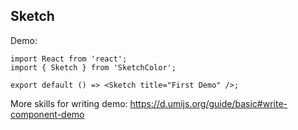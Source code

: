 ## Sketch

Demo:

```tsx
import React from 'react';
import { Sketch } from 'SketchColor';

export default () => <Sketch title="First Demo" />;
```

More skills for writing demo: https://d.umijs.org/guide/basic#write-component-demo
